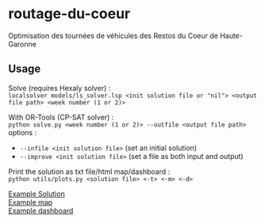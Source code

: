# routage-du-coeur
Optimisation des tournées de véhicules des Restos du Coeur de Haute-Garonne

## Usage

Solve (requires Hexaly solver) :  
```localsolver models/ls_solver.lsp <init solution file or "nil"> <output file path> <week number (1 or 2)>```

With OR-Tools (CP-SAT solver) :  
```python solve.py <week number (1 or 2)> --outfile <output file path>```  
options :
- ```--infile <init solution file>``` (set an initial solution)  
- ```--improve <init solution file>``` (set a file as both input and output)

Print the solution as txt file/html map/dashboard :  
```python utils/plots.py <solution file> <-t> <-m> <-d>```

[Example Solution](solutions/test.txt)  
[Example map](solutions/test.html)  
[Example dashboard](solutions/test.pdf)  